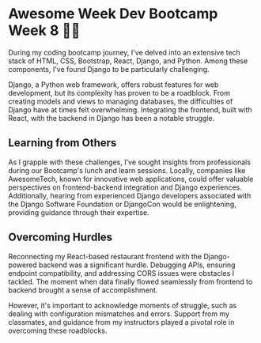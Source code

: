 # Awesome Week Dev Bootcamp Week 8 👨‍💻

During my coding bootcamp journey, I've delved into an extensive tech stack of HTML, CSS, Bootstrap, React, Django, and Python. Among these components, I've found Django to be particularly challenging.

Django, a Python web framework, offers robust features for web development, but its complexity has proven to be a roadblock. From creating models and views to managing databases, 
the difficulties of Django have at times felt overwhelming. Integrating the frontend, built with React, with the backend in Django has been a notable struggle.

## Learning from Others

As I grapple with these challenges, I've sought insights from professionals during our Bootcamp's lunch and learn sessions. 
Locally, companies like AwesomeTech, known for innovative web applications, could offer valuable perspectives on frontend-backend integration and Django experiences. 
Additionally, hearing from experienced Django developers associated with the Django Software Foundation or DjangoCon would be enlightening, providing guidance through their expertise.

## Overcoming Hurdles

Reconnecting my React-based restaurant frontend with the Django-powered backend was a significant hurdle. Debugging APIs, ensuring endpoint compatibility, and addressing CORS issues were obstacles I tackled. 
The moment when data finally flowed seamlessly from frontend to backend brought a sense of accomplishment.

However, it's important to acknowledge moments of struggle, such as dealing with configuration mismatches and errors. Support from my classmates, and guidance from my instructors 
played a pivotal role in overcoming these roadblocks.
